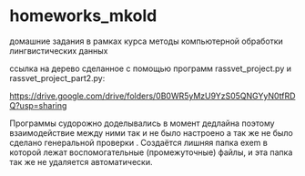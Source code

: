 # homeworks_mkold
домашние задания в рамках курса методы компьютерной обработки лингвистических данных

ссылка на дерево сделанное с помощью программ rassvet_project.py и rassvet_project_part2.py:

https://drive.google.com/drive/folders/0B0WR5yMzU9YzS05QNGYyN0tfRDQ?usp=sharing

Программы судорожно доделывались в момент дедлайна поэтому взаимодействие между ними так и не было настроено а так же не было сделано генеральной проверки . Создаётся лишняя папка exem в которой лежат воспомогательные (промежуточные) файлы, и эта папка так же не удаляется автоматически.
